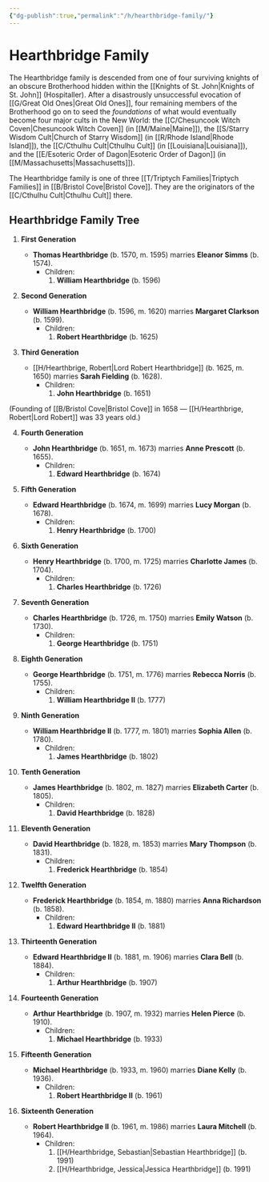 ```yaml
---
{"dg-publish":true,"permalink":"/h/hearthbridge-family/"}
---
```


# Hearthbridge Family

The Hearthbridge family is descended from one of four surviving knights of an obscure Brotherhood hidden within the [[Knights of St. John\|Knights of St. John]] (Hospitaller). After a disastrously unsuccessful evocation of [[G/Great Old Ones\|Great Old Ones]], four remaining members of the Brotherhood go on to seed the _foundations_ of what would eventually become four major cults in the New World: the [[C/Chesuncook Witch Coven\|Chesuncook Witch Coven]] (in [[M/Maine\|Maine]]), the [[S/Starry Wisdom Cult\|Church of Starry Wisdom]] (in [[R/Rhode Island\|Rhode Island]]), the [[C/Cthulhu Cult\|Cthulhu Cult]] (in [[Louisiana\|Louisiana]]), and the [[E/Esoteric Order of Dagon\|Esoteric Order of Dagon]] (in [[M/Massachusetts\|Massachusetts]]).

The Hearthbridge family is one of three [[T/Triptych Families\|Triptych Families]] in [[B/Bristol Cove\|Bristol Cove]]. They are the originators of the [[C/Cthulhu Cult\|Cthulhu Cult]] there.

## Hearthbridge Family Tree

1. **First Generation**
	- **Thomas Hearthbridge** (b. 1570, m. 1595) marries **Eleanor Simms** (b. 1574).
		- Children:
			1. **William Hearthbridge** (b. 1596)

2. **Second Generation**
	- **William Hearthbridge** (b. 1596, m. 1620) marries **Margaret Clarkson** (b. 1599).
		- Children:
		    1. **Robert Hearthbridge** (b. 1625)

3. **Third Generation**
	- [[H/Hearthbrige, Robert\|Lord Robert Hearthbridge]] (b. 1625, m. 1650) marries **Sarah Fielding** (b. 1628).
		- Children:
			1. **John Hearthbridge** (b. 1651)

(Founding of [[B/Bristol Cove\|Bristol Cove]] in 1658 — [[H/Hearthbrige, Robert\|Lord Robert]] was 33 years old.)

4. **Fourth Generation**
	- **John Hearthbridge** (b. 1651, m. 1673) marries **Anne Prescott** (b. 1655).
		- Children:
			1. **Edward Hearthbridge** (b. 1674)

5. **Fifth Generation**
	- **Edward Hearthbridge** (b. 1674, m. 1699) marries **Lucy Morgan** (b. 1678).
		- Children:
			1. **Henry Hearthbridge** (b. 1700)

6. **Sixth Generation**
	- **Henry Hearthbridge** (b. 1700, m. 1725) marries **Charlotte James** (b. 1704).
		- Children:
			1. **Charles Hearthbridge** (b. 1726)

7. **Seventh Generation**
	- **Charles Hearthbridge** (b. 1726, m. 1750) marries **Emily Watson** (b. 1730).
		- Children:
			1. **George Hearthbridge** (b. 1751)

8. **Eighth Generation**
	- **George Hearthbridge** (b. 1751, m. 1776) marries **Rebecca Norris** (b. 1755).
		- Children:
			1. **William Hearthbridge II** (b. 1777)

9. **Ninth Generation**
	- **William Hearthbridge II** (b. 1777, m. 1801) marries **Sophia Allen** (b. 1780).
		- Children:
			1. **James Hearthbridge** (b. 1802)

10. **Tenth Generation**
	- **James Hearthbridge** (b. 1802, m. 1827) marries **Elizabeth Carter** (b. 1805).
		- Children:
			1. **David Hearthbridge** (b. 1828)

11. **Eleventh Generation**
	- **David Hearthbridge** (b. 1828, m. 1853) marries **Mary Thompson** (b. 1831).
		- Children:
			1. **Frederick Hearthbridge** (b. 1854)

12. **Twelfth Generation**
	- **Frederick Hearthbridge** (b. 1854, m. 1880) marries **Anna Richardson** (b. 1858).
		- Children:
			1. **Edward Hearthbridge II** (b. 1881)

13. **Thirteenth Generation**
	- **Edward Hearthbridge II** (b. 1881, m. 1906) marries **Clara Bell** (b. 1884).
		- Children:
			1. **Arthur Hearthbridge** (b. 1907)

14. **Fourteenth Generation** 
	- **Arthur Hearthbridge** (b. 1907, m. 1932) marries **Helen Pierce** (b. 1910).
		- Children:
			1. **Michael Hearthbridge** (b. 1933)

15. **Fifteenth Generation**
	- **Michael Hearthbridge** (b. 1933, m. 1960) marries **Diane Kelly** (b. 1936).
		- Children:
			1. **Robert Hearthbridge II** (b. 1961)

17. **Sixteenth Generation**
	- **Robert Hearthbridge II** (b. 1961, m. 1986) marries **Laura Mitchell** (b. 1964).
		- Children:
			1. [[H/Hearthbridge, Sebastian\|Sebastian Hearthbridge]] (b. 1991)
			2. [[H/Hearthbridge, Jessica\|Jessica Hearthbridge]] (b. 1991)
